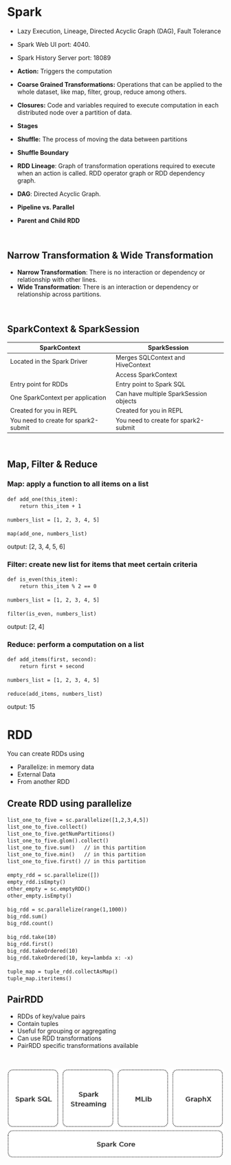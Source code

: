 # Spark

- Lazy Execution, Lineage, Directed Acyclic Graph (DAG), Fault Tolerance

- Spark Web UI port: 4040.

- Spark History Server port: 18089

- **Action:** Triggers the computation

- **Coarse Grained Transformations:** Operations that can be applied to the whole 
dataset, like map, filter, group, reduce among others.

- **Closures:** Code and variables required to execute computation in each distributed
node over a partition of data.

- **Stages**

- **Shuffle:** The process of moving the data between partitions 

- **Shuffle Boundary**

- **RDD Lineage**: Graph of transformation operations required to execute when an action
is called. RDD operator graph or RDD dependency graph.

- **DAG**: Directed Acyclic Graph.

- **Pipeline vs. Parallel**

- **Parent and Child RDD**

<br />

## Narrow Transformation & Wide Transformation

- **Narrow Transformation**: There is no interaction or dependency or relationship with other lines.
- **Wide Transformation**: There is an interaction or dependency or relationship across partitions.

<br />

## SparkContext & SparkSession

| **SparkContext**                        | **SparkSession**                       |
| --------------------------------------- | -------------------------------------- |
| Located in the Spark Driver             | Merges SQLContext and HiveContext      |
|                                         | Access SparkContext                    |
| Entry point for RDDs                    | Entry point to Spark SQL               |
| One SparkContext per application        | Can have multiple SparkSession objects |
| Created for you in REPL                 | Created for you in REPL                |
| You need to create for spark2-submit    | You need to create for spark2-submit   |

<br />

## Map, Filter & Reduce

### Map: apply a function to all items on a list

~~~
def add_one(this_item):
    return this_item + 1

numbers_list = [1, 2, 3, 4, 5]

map(add_one, numbers_list)
~~~

output: [2, 3, 4, 5, 6]

### Filter: create new list for items that meet certain criteria

~~~
def is_even(this_item):
    return this_item % 2 == 0

numbers_list = [1, 2, 3, 4, 5]

filter(is_even, numbers_list)
~~~

output: [2, 4]

### Reduce: perform a computation on a list

~~~
def add_items(first, second):
    return first + second

numbers_list = [1, 2, 3, 4, 5]

reduce(add_items, numbers_list)
~~~

output: 15

# RDD

You can create RDDs using

- Parallelize: in memory data
- External Data
- From another RDD

## Create RDD using parallelize

~~~
list_one_to_five = sc.parallelize([1,2,3,4,5])
list_one_to_five.collect()
list_one_to_five.getNumPartitions()
list_one_to_five.glom().collect()
list_one_to_five.sum()   // in this partition
list_one_to_five.min()   // in this partition
list_one_to_five.first() // in this partition

empty_rdd = sc.parallelize([])
empty_rdd.isEmpty()
other_empty = sc.emptyRDD()
other_empty.isEmpty()

big_rdd = sc.parallelize(range(1,1000))
big_rdd.sum()
big_rdd.count()

big_rdd.take(10)
big_rdd.first()
big_rdd.takeOrdered(10)
big_rdd.takeOrdered(10, key=lambda x: -x)

tuple_map = tuple_rdd.collectAsMap()
tuple_map.iteritems()
~~~

## PairRDD

- RDDs of key/value pairs
- Contain tuples
- Useful for grouping or aggregating
- Can use RDD transformations
- PairRDD specific transformations available


<br />

![spark-libs](../resources/images/spark-libs.png)



